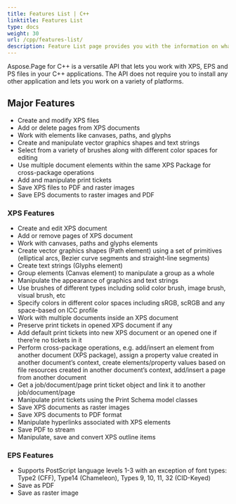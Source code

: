```yaml
---
title: Features List | C++
linktitle: Features List
type: docs
weight: 30
url: /cpp/features-list/
description: Feature List page provides you with the information on what you can do and with which Page Description Languages working with this API solution for C++.
---
```


Aspose.Page for C++ is a versatile API that lets you work with XPS, EPS and PS files in your C++ applications. The API does not require you to install any other application and lets you work on a variety of platforms.
## **Major Features**
- Create and modify XPS files
- Add or delete pages from XPS documents
- Work with elements like canvases, paths, and glyphs
- Create and manipulate vector graphics shapes and text strings
- Select from a variety of brushes along with different color spaces for editing
- Use multiple document elements within the same XPS Package for cross-package operations
- Add and manipulate print tickets
- Save XPS files to PDF and raster images
- Save EPS documents to raster images and PDF 
### **XPS Features**
- Create and edit XPS document
- Add or remove pages of XPS document
- Work with canvases, paths and glyphs elements
- Create vector graphics shapes (Path element) using a set of primitives (elliptical arcs, Bezier curve segments and straight-line segments)
- Create text strings (Glyphs element)
- Group elements (Canvas element) to manipulate a group as a whole
- Manipulate the appearance of graphics and text strings
- Use brushes of different types including solid color brush, image brush, visual brush, etc
- Specify colors in different color spaces including sRGB, scRGB and any space-based on ICC profile
- Work with multiple documents inside an XPS document
- Preserve print tickets in opened XPS document if any
- Add default print tickets into new XPS document or an opened one if there’re no tickets in it
- Perform cross-package operations, e.g. add/insert an element from another document (XPS package), assign a property value created in another document’s context, create elements/property values based on file resources created in another document’s context, add/insert a page from another document
- Get a job/document/page print ticket object and link it to another job/document/page
- Manipulate print tickets using the Print Schema model classes
- Save XPS documents as raster images
- Save XPS documents to PDF format
- Manipulate hyperlinks associated with XPS elements
- Save PDF to stream
- Manipulate, save and convert XPS outline items
### **EPS Features**
- Supports PostScript language levels 1-3 with an exception of font types: Type2 (CFF), Type14 (Chameleon), Types 9, 10, 11, 32 (CID-Keyed)
- Save as PDF
- Save as raster image
